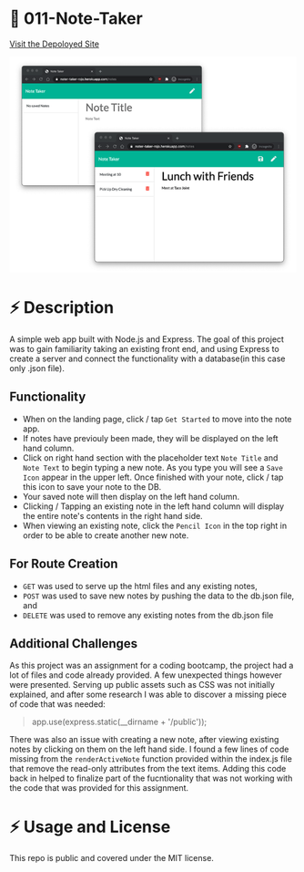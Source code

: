 # :rocket: 011-Note-Taker

[Visit the Depoloyed Site](https://noter-taker-rojo.herokuapp.com)

![Image of Note Taker App](images/app_image.png)

# :zap: Description
A simple web app built with Node.js and Express. The goal of this project was to gain familiarity taking an existing front end, and using Express to create a server and connect the functionality with a database(in this case only .json file). 

## Functionality
- When on the landing page, click / tap `Get Started` to move into the note app.
- If notes have previouly been made, they will be displayed on the left hand column.
- Click on right hand section with the placeholder text `Note Title` and `Note Text` to begin typing a new note. As you type you will see a `Save Icon` appear in the upper left. Once finished with your note, click / tap this icon to save your note to the DB.
- Your saved note will then display on the left hand column.
- Clicking / Tapping an existing note in the left hand column will display the entire note's contents in the right hand side.
- When viewing an existing note, click the `Pencil Icon` in the top right in order to be able to create another new note.

## For Route Creation
- `GET` was used to serve up the html files and any existing notes, 
- `POST` was used to save new notes by pushing the data to the db.json file, and 
- `DELETE` was used to remove any existing notes from the db.json file

## Additional Challenges
As this project was an assignment for a coding bootcamp, the project had a lot of files and code already provided. A few unexpected things however were presented. Serving up public assets such as CSS was not initially explained, and after some research I was able to discover a missing piece of code that was needed:

> app.use(express.static(__dirname + '/public'));

There was also an issue with creating a new note, after viewing existing notes by clicking on them on the left hand side. I found a few lines of code missing from the `renderActiveNote` function provided within the index.js file that remove the read-only attributes from the text items. Adding this code back in helped to finalize part of the fucntionality that was not working with the code that was provided for this assignment.

# :zap: Usage and License
This repo is public and covered under the MIT license.

